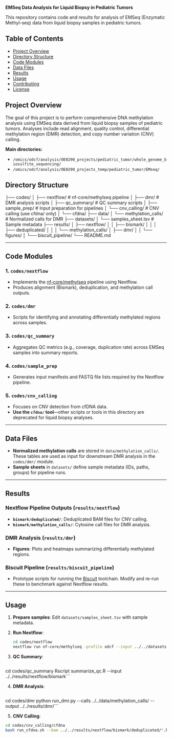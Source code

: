 **EMSeq Data Analysis for Liquid Biopsy in Pediatric Tumors**

This repository contains code and results for analysis of EMSeq (Enzymatic Methyl-seq) data from liquid biopsy samples in pediatric tumors.

## Table of Contents

- [Project Overview](#project-overview)
- [Directory Structure](#directory-structure)
- [Code Modules](#code-modules)
- [Data Files](#data-files)
- [Results](#results)
- [Usage](#usage)
- [Contributing](#contributing)
- [License](#license)

## Project Overview

The goal of this project is to perform comprehensive DNA methylation analysis using EMSeq data derived from liquid biopsy samples of pediatric tumors. Analyses include read alignment, quality control, differential methylation region (DMR) detection, and copy number variation (CNV) calling.

**Main directories:**

- `/omics/odcf/analysis/OE0290_projects/pediatric_tumor/whole_genome_biosulfite_sequencing/`
- `/omics/odcf/analysis/OE0290_projects_temp/pediatric_tumor/EMseq/`

## Directory Structure


├── codes/
│   ├── nextflow/           # nf-core/methylseq pipeline
│   ├── dmr/                # DMR analysis scripts
│   ├── qc_summary/         # QC summary scripts
│   ├── sample_prep/        # Input preparation for pipelines
│   └── cnv_calling/        # CNV calling (use cfdna/ only)
│       └── cfdna/
├── data/
│   └── methylation_calls/  # Normalized calls for DMR
├── datasets/
│   └── samples_sheet.tsv   # Sample metadata
├── results/
│   ├── nextflow/
│   │   ├── bismark/
│   │   │   ├── deduplicated/
│   │   │   └── methylation_calls/
│   ├── dmr/
│   │   └── figures/
│   └── biscuit_pipeline/
└── README.md




---

## Code Modules

### 1. `codes/nextflow`
- Implements the [nf-core/methylseq](https://github.com/nf-core/methylseq) pipeline using Nextflow.
- Produces alignment (Bismark), deduplication, and methylation call outputs.

### 2. `codes/dmr`
- Scripts for identifying and annotating differentially methylated regions across samples.

### 3. `codes/qc_summary`
- Aggregates QC metrics (e.g., coverage, duplication rate) across EMSeq samples into summary reports.

### 4. `codes/sample_prep`
- Generates input manifests and FASTQ file lists required by the Nextflow pipeline.

### 5. `codes/cnv_calling`
- Focuses on CNV detection from cfDNA data.
- **Use the `cfdna/` tool**—other scripts or tools in this directory are deprecated for liquid biopsy analyses.

---

## Data Files
- **Normalized methylation calls** are stored in `data/methylation_calls/`. These tables are used as input for downstream DMR analysis in the `codes/dmr/` module.
- **Sample sheets** in `datasets/` define sample metadata (IDs, paths, groups) for pipeline runs.

---

## Results

### Nextflow Pipeline Outputs (`results/nextflow`)
- **`bismark/deduplicated/`**: Deduplicated BAM files for CNV calling.
- **`bismark/methylation_calls/`**: Cytosine call files for DMR analysis.

### DMR Analysis (`results/dmr`)
- **Figures**: Plots and heatmaps summarizing differentially methylated regions.

### Biscuit Pipeline (`results/biscuit_pipeline`)
- Prototype scripts for running the [Biscuit](https://informatics.fas.harvard.edu/biscuit/) toolchain. Modify and re-run these to benchmark against Nextflow results.

---

## Usage
1. **Prepare samples**: Edit `datasets/samples_sheet.tsv` with sample metadata.  
2. **Run Nextflow**:
   ```bash
   cd codes/nextflow
   nextflow run nf-core/methylseq -profile odcf --input ../../datasets/samples_sheet.tsv```
3. **QC Summary**:

   ```bash
cd codes/qc_summary
Rscript summarize_qc.R --input ../../results/nextflow/bismark```

4. **DMR Analysis**: 
   ```bash
cd codes/dmr
python run_dmr.py --calls ../../data/methylation_calls/ --output ../../results/dmr/```

5. **CNV Calling**:

  ```bash
cd codes/cnv_calling/cfdna
bash run_cfdna.sh --bam ../../results/nextflow/bismark/deduplicated/*.bam```
